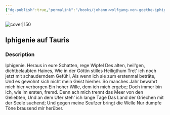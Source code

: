 ```yaml
---
{"dg-publish":true,"permalink":"/books/johann-wolfgang-von-goethe-iphigenie-auf-tauris/","title":"\"Iphigenie auf Tauris\"","tags":["classic","play","fiction","retelling"]}
---
```




![cover|150](https://cdn.thestorygraph.com/368lwfb6qti9dvc335h1jbuks33q)

## Iphigenie auf Tauris

### Description

Iphigenie. Heraus in eure Schatten, rege Wipfel Des alten, heil'gen, dichtbelaubten Haines, Wie in der Göttin stilles Heiligthum Tret' ich noch jetzt mit schauderndem Gefühl, Als wenn ich sie zum erstenmal beträte, Und es gewöhnt sich nicht mein Geist hierher. So manches Jahr bewahrt mich hier verborgen Ein hoher Wille, dem ich mich ergebe; Doch immer bin ich, wie im ersten, fremd. Denn ach mich trennt das Meer von den Geliebten, Und an dem Ufer steh' ich lange Tage Das Land der Griechen mit der Seele suchend; Und gegen meine Seufzer bringt die Welle Nur dumpfe Töne brausend mir herüber.
```
